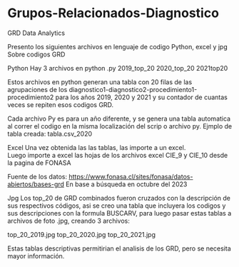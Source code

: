 # Grupos-Relacionados-Diagnostico
GRD Data Analytics

Presento los siguientes archivos en lenguaje de codigo Python, excel y jpg
Sobre codigos GRD

Python
Hay 3 archivos en python .py
2019_top_20
2020_top_20
2021top20

Estos archivos en python generan una tabla con 20 filas de las agrupaciones de los diagnostico1-diagnostico2-procedimiento1-procedimiento2 para los años 2019, 2020 y 2021 
y su contador de cuantas veces se repiten esos codigos GRD.

Cada archivo Py es para un año diferente, y se genera una tabla automatica al correr el codigo en la misma localización del scrip o archivo py.
Ejmplo de tabla creada: tabla.csv_2020

Excel
Una vez obtenida las las tablas, las importe a un excel.  
Luego importe a excel las hojas de los archivos excel CIE_9 y CIE_10 desde la pagina de FONASA

Fuente de los datos: 
https://www.fonasa.cl/sites/fonasa/datos-abiertos/bases-grd 
En base a búsqueda en octubre del 2023

Jpg
Los top_20 de GRD combinados fueron cruzados con la descripción de sus respectivos códigos, asi se creo una tabla que incluyera
los codigos y sus descripciones con la formula BUSCARV, para luego pasar estas tablas a archivos de foto .jpg, creando 3 archivos:

top_20_2019.jpg
top_20_2020.jpg
top_20_2021.jpg

Estas tablas descriptivas permitirian el analisis de los GRD, pero se necesita mayor información.
